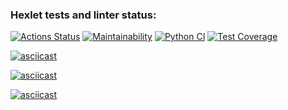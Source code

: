 ### Hexlet tests and linter status:
[![Actions Status](https://github.com/kukhmax/python-project-lvl2/workflows/hexlet-check/badge.svg)](https://github.com/kukhmax/python-project-lvl2/actions)
[![Maintainability](https://api.codeclimate.com/v1/badges/f63834451780ddda7578/maintainability)](https://codeclimate.com/github/kukhmax/python-project-lvl2/maintainability)
[![Python CI](https://github.com/kukhmax/python-project-lvl2/actions/workflows/python-check.yml/badge.svg)](https://github.com/kukhmax/python-project-lvl2/actions/workflows/python-check.yml)
[![Test Coverage](https://api.codeclimate.com/v1/badges/f63834451780ddda7578/test_coverage)](https://codeclimate.com/github/kukhmax/python-project-lvl2/test_coverage)

[![asciicast](https://asciinema.org/a/434848.svg)](https://asciinema.org/a/434848)

[![asciicast](https://asciinema.org/a/435135.svg)](https://asciinema.org/a/435135)

[![asciicast](https://asciinema.org/a/437674.svg)](https://asciinema.org/a/437674)
